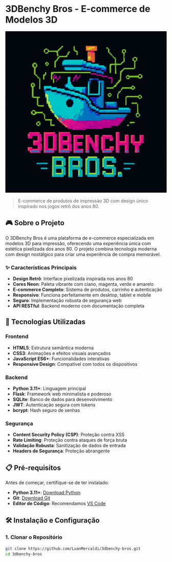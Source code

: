 # 3DBenchy Bros - E-commerce de Modelos 3D

![3DBenchy Bros Logo](logo.png)

> E-commerce de produtos de impressão 3D com design único inspirado nos jogos retrô dos anos 80.

## 🎮 Sobre o Projeto

O 3DBenchy Bros é uma plataforma de e-commerce especializada em modelos 3D para impressão, oferecendo uma experiência única com estética pixelizada dos anos 80. O projeto combina tecnologia moderna com design nostálgico para criar uma experiência de compra memorável.

### ✨ Características Principais

- **Design Retrô**: Interface pixelizada inspirada nos anos 80
- **Cores Neon**: Paleta vibrante com ciano, magenta, verde e amarelo
- **E-commerce Completo**: Sistema de produtos, carrinho e autenticação
- **Responsivo**: Funciona perfeitamente em desktop, tablet e mobile
- **Seguro**: Implementação robusta de segurança web
- **API RESTful**: Backend moderno com documentação completa

## 🚀 Tecnologias Utilizadas

### Frontend
- **HTML5**: Estrutura semântica moderna
- **CSS3**: Animações e efeitos visuais avançados
- **JavaScript ES6+**: Funcionalidades interativas
- **Responsive Design**: Compatível com todos os dispositivos

### Backend
- **Python 3.11+**: Linguagem principal
- **Flask**: Framework web minimalista e poderoso
- **SQLite**: Banco de dados para desenvolvimento
- **JWT**: Autenticação segura com tokens
- **bcrypt**: Hash seguro de senhas

### Segurança
- **Content Security Policy (CSP)**: Proteção contra XSS
- **Rate Limiting**: Proteção contra ataques de força bruta
- **Validação Robusta**: Sanitização de dados de entrada
- **Headers de Segurança**: Proteção abrangente

## 📋 Pré-requisitos

Antes de começar, certifique-se de ter instalado:

- **Python 3.11+**: [Download Python](https://python.org/downloads/)
- **Git**: [Download Git](https://git-scm.com/downloads)
- **Editor de Código**: Recomendamos [VS Code](https://code.visualstudio.com/)

## 🛠️ Instalação e Configuração

### 1. Clonar o Repositório

```bash
git clone https://github.com/LuanMercaldi/3dbenchy-bros.git
cd 3dbenchy-bros
